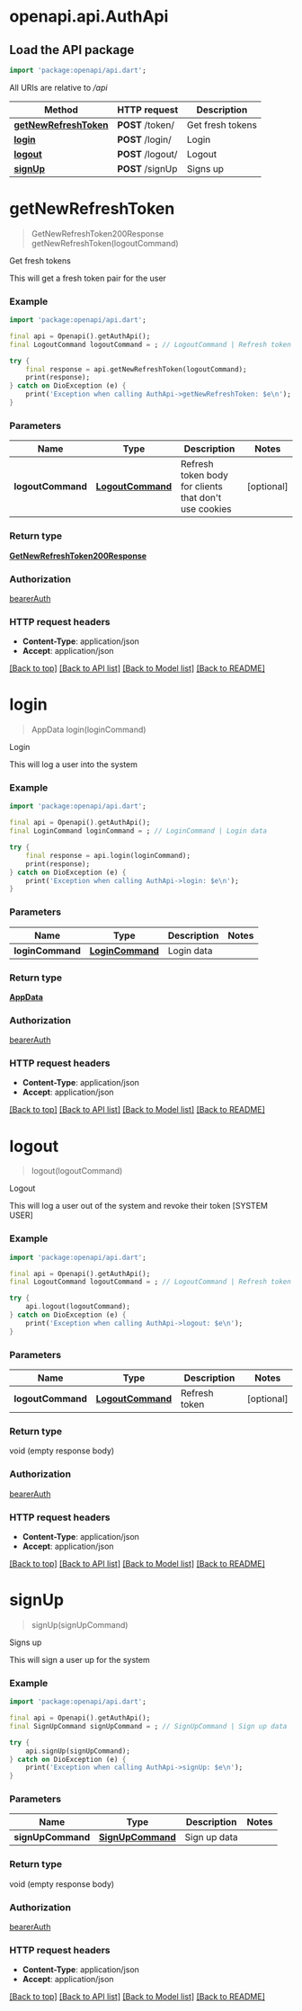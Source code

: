 # openapi.api.AuthApi

## Load the API package
```dart
import 'package:openapi/api.dart';
```

All URIs are relative to */api*

Method | HTTP request | Description
------------- | ------------- | -------------
[**getNewRefreshToken**](AuthApi.md#getnewrefreshtoken) | **POST** /token/ | Get fresh tokens
[**login**](AuthApi.md#login) | **POST** /login/ | Login
[**logout**](AuthApi.md#logout) | **POST** /logout/ | Logout
[**signUp**](AuthApi.md#signup) | **POST** /signUp | Signs up


# **getNewRefreshToken**
> GetNewRefreshToken200Response getNewRefreshToken(logoutCommand)

Get fresh tokens

This will get a fresh token pair for the user

### Example
```dart
import 'package:openapi/api.dart';

final api = Openapi().getAuthApi();
final LogoutCommand logoutCommand = ; // LogoutCommand | Refresh token body for clients that don't use cookies

try {
    final response = api.getNewRefreshToken(logoutCommand);
    print(response);
} catch on DioException (e) {
    print('Exception when calling AuthApi->getNewRefreshToken: $e\n');
}
```

### Parameters

Name | Type | Description  | Notes
------------- | ------------- | ------------- | -------------
 **logoutCommand** | [**LogoutCommand**](LogoutCommand.md)| Refresh token body for clients that don't use cookies | [optional] 

### Return type

[**GetNewRefreshToken200Response**](GetNewRefreshToken200Response.md)

### Authorization

[bearerAuth](../README.md#bearerAuth)

### HTTP request headers

 - **Content-Type**: application/json
 - **Accept**: application/json

[[Back to top]](#) [[Back to API list]](../README.md#documentation-for-api-endpoints) [[Back to Model list]](../README.md#documentation-for-models) [[Back to README]](../README.md)

# **login**
> AppData login(loginCommand)

Login

This will log a user into the system

### Example
```dart
import 'package:openapi/api.dart';

final api = Openapi().getAuthApi();
final LoginCommand loginCommand = ; // LoginCommand | Login data

try {
    final response = api.login(loginCommand);
    print(response);
} catch on DioException (e) {
    print('Exception when calling AuthApi->login: $e\n');
}
```

### Parameters

Name | Type | Description  | Notes
------------- | ------------- | ------------- | -------------
 **loginCommand** | [**LoginCommand**](LoginCommand.md)| Login data | 

### Return type

[**AppData**](AppData.md)

### Authorization

[bearerAuth](../README.md#bearerAuth)

### HTTP request headers

 - **Content-Type**: application/json
 - **Accept**: application/json

[[Back to top]](#) [[Back to API list]](../README.md#documentation-for-api-endpoints) [[Back to Model list]](../README.md#documentation-for-models) [[Back to README]](../README.md)

# **logout**
> logout(logoutCommand)

Logout

This will log a user out of the system and revoke their token [SYSTEM USER]

### Example
```dart
import 'package:openapi/api.dart';

final api = Openapi().getAuthApi();
final LogoutCommand logoutCommand = ; // LogoutCommand | Refresh token

try {
    api.logout(logoutCommand);
} catch on DioException (e) {
    print('Exception when calling AuthApi->logout: $e\n');
}
```

### Parameters

Name | Type | Description  | Notes
------------- | ------------- | ------------- | -------------
 **logoutCommand** | [**LogoutCommand**](LogoutCommand.md)| Refresh token | [optional] 

### Return type

void (empty response body)

### Authorization

[bearerAuth](../README.md#bearerAuth)

### HTTP request headers

 - **Content-Type**: application/json
 - **Accept**: application/json

[[Back to top]](#) [[Back to API list]](../README.md#documentation-for-api-endpoints) [[Back to Model list]](../README.md#documentation-for-models) [[Back to README]](../README.md)

# **signUp**
> signUp(signUpCommand)

Signs up

This will sign a user up for the system

### Example
```dart
import 'package:openapi/api.dart';

final api = Openapi().getAuthApi();
final SignUpCommand signUpCommand = ; // SignUpCommand | Sign up data

try {
    api.signUp(signUpCommand);
} catch on DioException (e) {
    print('Exception when calling AuthApi->signUp: $e\n');
}
```

### Parameters

Name | Type | Description  | Notes
------------- | ------------- | ------------- | -------------
 **signUpCommand** | [**SignUpCommand**](SignUpCommand.md)| Sign up data | 

### Return type

void (empty response body)

### Authorization

[bearerAuth](../README.md#bearerAuth)

### HTTP request headers

 - **Content-Type**: application/json
 - **Accept**: application/json

[[Back to top]](#) [[Back to API list]](../README.md#documentation-for-api-endpoints) [[Back to Model list]](../README.md#documentation-for-models) [[Back to README]](../README.md)

